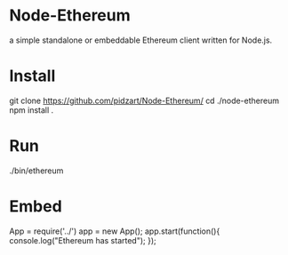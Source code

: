 # Node-Ethereum
a simple standalone or embeddable Ethereum client written for Node.js.

# Install

git clone https://github.com/pidzart/Node-Ethereum/
cd ./node-ethereum
npm install .

# Run

./bin/ethereum

# Embed

 App = require('../')
 app = new App();
 app.start(function(){
  console.log("Ethereum has started");
 });
